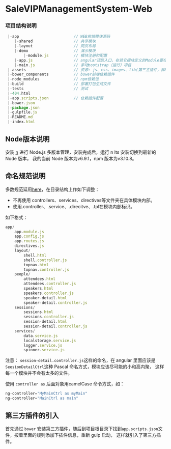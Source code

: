 # SaleVIPManagementSystem-Web
### 项目结构说明
```javascript
 |-app                        // WEB前端模块源码
    |-shared                  // 共享模块
    |-layout                  // 网页布局
    |-demo                    // 演示模块
        |-module.js           // 模块注册和配置
    |-app.js                  // angular顶层入口，在其它模块定义的Module要在这里注入
    |-main.js                 // 手动bootstrap（运行）项目
 |-assets                     // 资源: js、css、images、lib(第三方插件，非Bower和npm)
 |-bower_components           // bower前端依赖组件
 |-node_modules               // npm依赖包
 |-build                      // 部署打包生成文件
 |-tests                      // 测试
 |-404.html
 |-app.scripts.json           // 依赖插件配置
 |-bower.json                 
 |-package.json                 
 |-gulpfile.js                
 |-README.md                               
 |-index.html 
```
## Node版本说明
安装 [n](https://github.com/tj/n) 进行 Node.js 多版本管理，安装完成后，运行 n lts 安装切换到最新的 Node 版本，
我的当前 Node 版本为v6.9.1，npm 版本为v3.10.8。

## 命名规范说明
多数规范延用[here](http://www.yuyanping.com/Front_End/front_end_team_development_style/)，在目录结构上作如下调整：
 
 * 不再使用 controllers、services、directives等文件夹在具体模块内部。
 * 使用.controller、.service、.direcitve、.tpl在模块内部标识。

如下格式：
```javascript
app/
    app.module.js
    app.config.js
    app.routes.js
    directives.js
    layout/
        shell.html      
        shell.controller.js
        topnav.html      
        topnav.controller.js       
    people/
        attendees.html
        attendees.controller.js  
        speakers.html
        speakers.controller.js
        speaker-detail.html
        speaker-detail.controller.js
    sessions/
        sessions.html      
        sessions.controller.js
        session-detail.html
        session-detail.controller.js  
    services/       
        data.service.js  
        localstorage.service.js
        logger.service.js   
        spinner.service.js
```

注意： `session-detail.controller.js`这样的命名，在 angular 里面应该是`SeesionDetailCtrl`这种 Pascal 命名方式，模块应该尽可能的小和高内聚，
这样每一个模块并不会有太多的文件。

使用 `controller as` 后面对象用camelCase 命令方式，如：
```javascript
ng-controller="MyMainCtrl as myMain"
ng-controller="MainCtrl as main"
```

## 第三方插件的引入

首先通过 `bower` 安装第三方插件，随后到项目根目录下找到`app.scripts.json`文件，按着里面的规则添加下插件信息，重新 gulp 启动，
这样就引入了第三方插件。